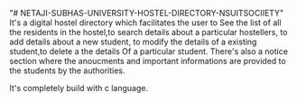 "# NETAJI-SUBHAS-UNIVERSITY-HOSTEL-DIRECTORY-NSUITSOCIIETY" 
It's a digital hostel directory which facilitates the user to
See the list of all the residents in the hostel,to search details
 about a particular hostellers, to add details about a new student,
to modify the details of a existing student,to delete a the details 
Of a particular student. There's also a notice section where the 
anoucments and important informations are provided to 
the students by the authorities.

It's completely build with c language.

